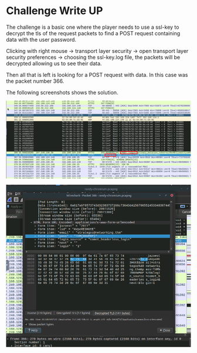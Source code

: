 # Challenge Write UP

The challenge is a basic one where the player needs to use a ssl-key to decrypt the tls of the request packets to find a POST request containing data with the user password.

Clicking with right mouse -> transport layer security -> open transport layer security preferences -> choosing the ssl-key.log file, the packets will be decrypted allowing us to see their data.

Then all that is left is looking for a POST request with data. In this case was the packet number 366.

The following screenshots shows the solution.

![Solution](image-4.png)

![Solution](image-3.png)
